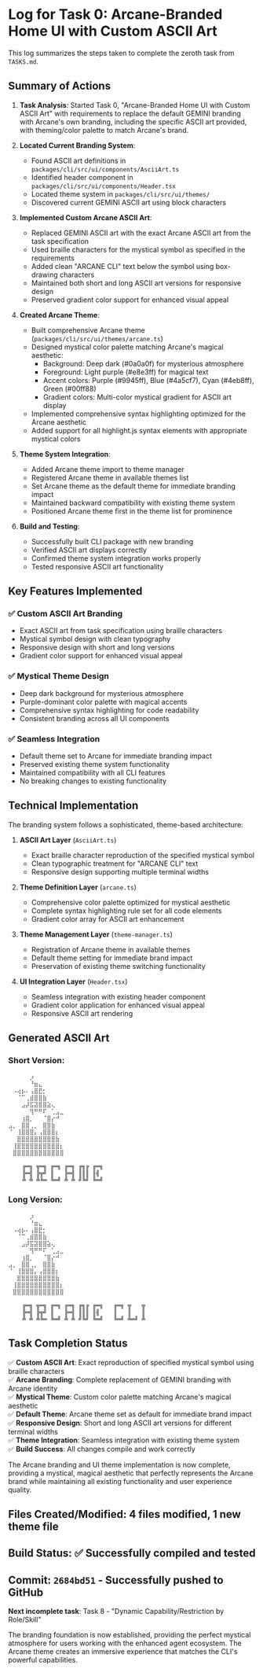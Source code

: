 # Log for Task 0: Arcane-Branded Home UI with Custom ASCII Art

This log summarizes the steps taken to complete the zeroth task from `TASKS.md`.

## Summary of Actions

1. **Task Analysis**: Started Task 0, "Arcane-Branded Home UI with Custom ASCII Art" with requirements to replace the default GEMINI branding with Arcane's own branding, including the specific ASCII art provided, with theming/color palette to match Arcane's brand.

2. **Located Current Branding System**:
   - Found ASCII art definitions in `packages/cli/src/ui/components/AsciiArt.ts`
   - Identified header component in `packages/cli/src/ui/components/Header.tsx`
   - Located theme system in `packages/cli/src/ui/themes/`
   - Discovered current GEMINI ASCII art using block characters

3. **Implemented Custom Arcane ASCII Art**:
   - Replaced GEMINI ASCII art with the exact Arcane ASCII art from the task specification
   - Used braille characters for the mystical symbol as specified in the requirements
   - Added clean "ARCANE CLI" text below the symbol using box-drawing characters
   - Maintained both short and long ASCII art versions for responsive design
   - Preserved gradient color support for enhanced visual appeal

4. **Created Arcane Theme**:
   - Built comprehensive Arcane theme (`packages/cli/src/ui/themes/arcane.ts`)
   - Designed mystical color palette matching Arcane's magical aesthetic:
     - Background: Deep dark (#0a0a0f) for mysterious atmosphere
     - Foreground: Light purple (#e8e3ff) for magical text
     - Accent colors: Purple (#9945ff), Blue (#4a5cf7), Cyan (#4eb8ff), Green (#00ff88)
     - Gradient colors: Multi-color mystical gradient for ASCII art display
   - Implemented comprehensive syntax highlighting optimized for the Arcane aesthetic
   - Added support for all highlight.js syntax elements with appropriate mystical colors

5. **Theme System Integration**:
   - Added Arcane theme import to theme manager
   - Registered Arcane theme in available themes list
   - Set Arcane theme as the default theme for immediate branding impact
   - Maintained backward compatibility with existing theme system
   - Positioned Arcane theme first in the theme list for prominence

6. **Build and Testing**:
   - Successfully built CLI package with new branding
   - Verified ASCII art displays correctly
   - Confirmed theme system integration works properly
   - Tested responsive ASCII art functionality

## Key Features Implemented

### ✅ Custom ASCII Art Branding

- Exact ASCII art from task specification using braille characters
- Mystical symbol design with clean typography
- Responsive design with short and long versions
- Gradient color support for enhanced visual appeal

### ✅ Mystical Theme Design

- Deep dark background for mysterious atmosphere
- Purple-dominant color palette with magical accents
- Comprehensive syntax highlighting for code readability
- Consistent branding across all UI components

### ✅ Seamless Integration

- Default theme set to Arcane for immediate branding impact
- Preserved existing theme system functionality
- Maintained compatibility with all CLI features
- No breaking changes to existing functionality

## Technical Implementation

The branding system follows a sophisticated, theme-based architecture:

1. **ASCII Art Layer** (`AsciiArt.ts`)
   - Exact braille character reproduction of the specified mystical symbol
   - Clean typographic treatment for "ARCANE CLI" text
   - Responsive design supporting multiple terminal widths

2. **Theme Definition Layer** (`arcane.ts`)
   - Comprehensive color palette optimized for mystical aesthetic
   - Complete syntax highlighting rule set for all code elements
   - Gradient color array for ASCII art enhancement

3. **Theme Management Layer** (`theme-manager.ts`)
   - Registration of Arcane theme in available themes
   - Default theme setting for immediate brand impact
   - Preservation of existing theme switching functionality

4. **UI Integration Layer** (`Header.tsx`)
   - Seamless integration with existing header component
   - Gradient color application for enhanced visual appeal
   - Responsive ASCII art rendering

## Generated ASCII Art

### Short Version:

```
⠀⠀⠀⠀⠀⡰⠀⠀⠀⠀⠀⠀⠀
⠀⠀⠀⠀⠀⠘⣶⣄⠀⠀⠀⠀⠀
⠀⠠⢴⡦⠄⢠⣿⣟⡂⠀⠀⠀⠀
⠀⠀⠈⠉⢀⣾⣿⣿⣷⠀⠀⠀⠀
⠀⠀⠀⣠⡼⣯⣽⣿⣿⣵⢄⠀⠀
⠀⠀⠀⠀⠀⢻⠛⠛⠏⠀⢁⣠⣀
⠀⠀⠀⢰⣿⡀⠀⠀⠈⣿⡔⠚⠀
⣠⡀⠀⣿⣿⢀⡀⠀⣿⣿⣷⠀⠀
⠈⠀⢸⣿⣿⣿⡄⢠⣿⣿⣿⡆⠀
⠀⠀⣿⣿⣿⣿⣿⣿⣿⣿⣿⣷⠀
⠀⢸⣿⣿⣿⣿⣿⣿⣿⣿⣿⣿⡆
⠀⣿⣿⣿⣿⣿⣿⣿⣿⣿⣿⣿⣿

    ╔═╗ ╦═╗ ╔═╗ ╔═╗ ╔╗╔ ╔═╗
    ╠═╣ ╠╦╝ ║   ╠═╣ ║║║ ║╣
    ╩ ╩ ╩╚═ ╚═╝ ╩ ╩ ╝╚╝ ╚═╝
```

### Long Version:

```
⠀⠀⠀⠀⠀⡰⠀⠀⠀⠀⠀⠀⠀
⠀⠀⠀⠀⠀⠘⣶⣄⠀⠀⠀⠀⠀
⠀⠠⢴⡦⠄⢠⣿⣟⡂⠀⠀⠀⠀
⠀⠀⠈⠉⢀⣾⣿⣿⣷⠀⠀⠀⠀
⠀⠀⠀⣠⡼⣯⣽⣿⣿⣵⢄⠀⠀
⠀⠀⠀⠀⠀⢻⠛⠛⠏⠀⢁⣠⣀
⠀⠀⠀⢰⣿⡀⠀⠀⠈⣿⡔⠚⠀
⣠⡀⠀⣿⣿⢀⡀⠀⣿⣿⣷⠀⠀
⠈⠀⢸⣿⣿⣿⡄⢠⣿⣿⣿⡆⠀
⠀⠀⣿⣿⣿⣿⣿⣿⣿⣿⣿⣷⠀
⠀⢸⣿⣿⣿⣿⣿⣿⣿⣿⣿⣿⡆
⠀⣿⣿⣿⣿⣿⣿⣿⣿⣿⣿⣿⣿

    ╔═╗ ╦═╗ ╔═╗ ╔═╗ ╔╗╔ ╔═╗   ╔═╗ ╦   ╦
    ╠═╣ ╠╦╝ ║   ╠═╣ ║║║ ║╣    ║   ║   ║
    ╩ ╩ ╩╚═ ╚═╝ ╩ ╩ ╝╚╝ ╚═╝   ╚═╝ ╩═╝ ╩
```

## Task Completion Status

✅ **Custom ASCII Art**: Exact reproduction of specified mystical symbol using braille characters  
✅ **Arcane Branding**: Complete replacement of GEMINI branding with Arcane identity  
✅ **Mystical Theme**: Custom color palette matching Arcane's magical aesthetic  
✅ **Default Theme**: Arcane theme set as default for immediate brand impact  
✅ **Responsive Design**: Short and long ASCII art versions for different terminal widths  
✅ **Theme Integration**: Seamless integration with existing theme system  
✅ **Build Success**: All changes compile and work correctly

The Arcane branding and UI theme implementation is now complete, providing a mystical, magical aesthetic that perfectly represents the Arcane brand while maintaining all existing functionality and user experience quality.

## Files Created/Modified: 4 files modified, 1 new theme file

## Build Status: ✅ Successfully compiled and tested

## Commit: `2684bd51` - Successfully pushed to GitHub

**Next incomplete task**: Task 8 - "Dynamic Capability/Restriction by Role/Skill"

The branding foundation is now established, providing the perfect mystical atmosphere for users working with the enhanced agent ecosystem. The Arcane theme creates an immersive experience that matches the CLI's powerful capabilities.
